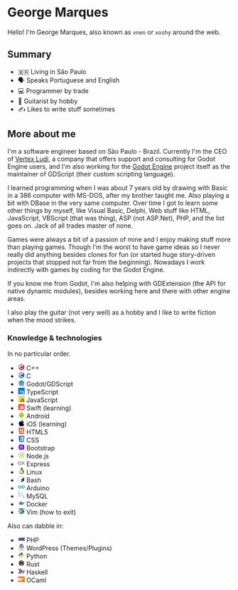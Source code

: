 # George Marques

Hello! I'm George Marques, also known as `vnen` or `xoshy` around the web.

## Summary

- 🇧🇷 Living in São Paulo
- 🗣️ Speaks Portuguese and English
- 💻 Programmer by trade
- 🎸 Guitarist by hobby
- ✍️ Likes to write stuff sometimes

## More about me

I'm a software engineer based on São Paulo - Brazil. Currently I'm the CEO of [Vertex Ludi](https://www.vertexludi.com), a company that offers support and consulting for Godot Engine users, and I'm also  working for the [Godot Engine](https://github.com/godotengine/godot) project itself as the maintainer of GDScript (their custom scripting language).

I learned programming when I was about 7 years old by drawing with Basic in a 386 computer with MS-DOS, after my brother taught me. Also playing a bit with DBase in the very same computer. Over time I got to learn some other things by myself, like Visual Basic, Delphi, Web stuff like HTML, JavaScript, VBScript (that was thing), ASP (not ASP.Net), PHP, and the list goes on. Jack of all trades master of none.

Games were always a bit of a passion of mine and I enjoy making stuff more than playing games. Though I'm the worst to have game ideas so I never really did anything besides clones for fun (or started huge story-driven projects that stopped not far from the beginning). Nowadays I work indirectly with games by coding for the Godot Engine.

If you know me from Godot, I'm also helping with GDExtension (the API for native dynamic modules), besides working here and there with other engine areas.

I also play the guitar (not very well) as a hobby and I like to write fiction when the mood strikes.

### Knowledge & technologies

In no particular order.

- <img src="assets/images/cplusplus.svg" height="15"> C++
- <img src="assets/images/c.svg" height="15"> C
- <img src="assets/images/godot.svg" height="15"> Godot/GDScript
- <img src="assets/images/typescript.svg" height="15"> TypeScript
- <img src="assets/images/javascript.svg" height="15"> JavaScript
- <img src="assets/images/swift.svg" height="15"> Swift (learning)
- <img src="assets/images/android.svg" height="15"> Android
- <img src="assets/images/apple.svg" height="15"> iOS (learning)
- <img src="assets/images/html5.svg" height="15"> HTML5
- <img src="assets/images/css3.svg" height="15"> CSS
- <img src="assets/images/bootstrap.svg" height="15"> Bootstrap
- <img src="assets/images/nodejs.svg" height="15"> Node.js
- <img src="assets/images/express.svg" height="15"> Express
- <img src="assets/images/linux.svg" height="15"> Linux
- <img src="assets/images/bash.svg" height="15"> Bash
- <img src="assets/images/arduino.svg" height="15"> Arduino
- <img src="assets/images/mysql.svg" height="15"> MySQL
- <img src="assets/images/docker.svg" height="15"> Docker
- <img src="assets/images/vim.svg" height="15"> Vim (how to exit)

Also can dabble in:

- <img src="assets/images/php.svg" height="15"> PHP
- <img src="assets/images/wordpress.svg" height="15"> WordPress (Themes/Plugins)
- <img src="assets/images/python.svg" height="15"> Python
- <img src="assets/images/rust.svg" height="15"> Rust
- <img src="assets/images/haskell.svg" height="15"> Haskell
- <img src="assets/images/ocaml.svg" height="15"> OCaml
